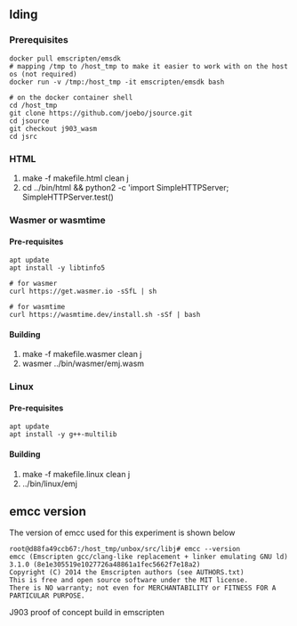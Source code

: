lding
--------

### Prerequisites

```
docker pull emscripten/emsdk
# mapping /tmp to /host_tmp to make it easier to work with on the host os (not required)
docker run -v /tmp:/host_tmp -it emscripten/emsdk bash

# on the docker container shell
cd /host_tmp
git clone https://github.com/joebo/jsource.git
cd jsource
git checkout j903_wasm
cd jsrc
````

### HTML

1. make -f makefile.html clean j
2. cd ../bin/html && python2 -c 'import SimpleHTTPServer; SimpleHTTPServer.test() 

### Wasmer or wasmtime 

#### Pre-requisites

```
apt update
apt install -y libtinfo5

# for wasmer
curl https://get.wasmer.io -sSfL | sh

# for wasmtime
curl https://wasmtime.dev/install.sh -sSf | bash
```

#### Building

1. make -f makefile.wasmer clean j
1. wasmer ../bin/wasmer/emj.wasm

### Linux

#### Pre-requisites

```
apt update
apt install -y g++-multilib
```


#### Building

1. make -f makefile.linux clean j
1. ../bin/linux/emj

## emcc version
The version of emcc used for this experiment is shown below
```
root@d88fa49ccb67:/host_tmp/unbox/src/libj# emcc --version
emcc (Emscripten gcc/clang-like replacement + linker emulating GNU ld) 3.1.0 (8e1e305519e1027726a48861a1fec5662f7e18a2)
Copyright (C) 2014 the Emscripten authors (see AUTHORS.txt)
This is free and open source software under the MIT license.
There is NO warranty; not even for MERCHANTABILITY or FITNESS FOR A PARTICULAR PURPOSE.
```
J903 proof of concept build in emscripten
